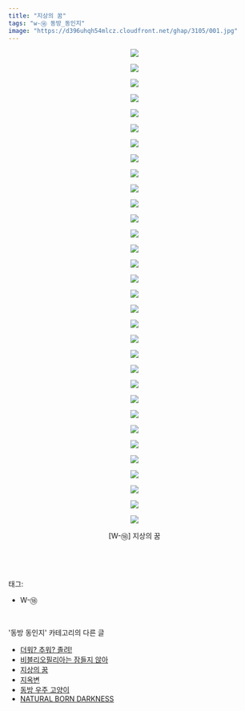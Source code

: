 ```yaml
---
title: "지상의 꿈"
tags: "w-⑱ 동방_동인지"
image: "https://d396uhqh54mlcz.cloudfront.net/ghap/3105/001.jpg"
---
```

<div class="article">
<p style="text-align: center; clear: none; float: none;"><img src="{{ site.imgserver7 }}/ghap/3105/001.jpg"/></p>
<p style="text-align: center; clear: none; float: none;"><img src="{{ site.imgserver7 }}/ghap/3105/002.jpg"/></p>
<p style="text-align: center; clear: none; float: none;"><img src="{{ site.imgserver7 }}/ghap/3105/003.jpg"/></p>
<p style="text-align: center; clear: none; float: none;"><img src="{{ site.imgserver7 }}/ghap/3105/004.jpg"/></p>
<p style="text-align: center; clear: none; float: none;"><img src="{{ site.imgserver7 }}/ghap/3105/005.jpg"/></p>
<p style="text-align: center; clear: none; float: none;"><img src="{{ site.imgserver7 }}/ghap/3105/006.jpg"/></p>
<p style="text-align: center; clear: none; float: none;"><img src="{{ site.imgserver7 }}/ghap/3105/007.jpg"/></p>
<p style="text-align: center; clear: none; float: none;"><img src="{{ site.imgserver7 }}/ghap/3105/008.jpg"/></p>
<p style="text-align: center; clear: none; float: none;"><img src="{{ site.imgserver7 }}/ghap/3105/009.jpg"/></p>
<p style="text-align: center; clear: none; float: none;"><img src="{{ site.imgserver7 }}/ghap/3105/010.jpg"/></p>
<p style="text-align: center; clear: none; float: none;"><img src="{{ site.imgserver7 }}/ghap/3105/011.jpg"/></p>
<p style="text-align: center; clear: none; float: none;"><img src="{{ site.imgserver7 }}/ghap/3105/012.jpg"/></p>
<p style="text-align: center; clear: none; float: none;"><img src="{{ site.imgserver7 }}/ghap/3105/013.jpg"/></p>
<p style="text-align: center; clear: none; float: none;"><img src="{{ site.imgserver7 }}/ghap/3105/014.jpg"/></p>
<p style="text-align: center; clear: none; float: none;"><img src="{{ site.imgserver7 }}/ghap/3105/015.jpg"/></p>
<p style="text-align: center; clear: none; float: none;"><img src="{{ site.imgserver7 }}/ghap/3105/016.jpg"/></p>
<p style="text-align: center; clear: none; float: none;"><img src="{{ site.imgserver7 }}/ghap/3105/017.jpg"/></p>
<p style="text-align: center; clear: none; float: none;"><img src="{{ site.imgserver7 }}/ghap/3105/018.jpg"/></p>
<p style="text-align: center; clear: none; float: none;"><img src="{{ site.imgserver7 }}/ghap/3105/019.jpg"/></p>
<p style="text-align: center; clear: none; float: none;"><img src="{{ site.imgserver7 }}/ghap/3105/020.jpg"/></p>
<p style="text-align: center; clear: none; float: none;"><img src="{{ site.imgserver7 }}/ghap/3105/021.jpg"/></p>
<p style="text-align: center; clear: none; float: none;"><img src="{{ site.imgserver7 }}/ghap/3105/022.jpg"/></p>
<p style="text-align: center; clear: none; float: none;"><img src="{{ site.imgserver7 }}/ghap/3105/023.jpg"/></p>
<p style="text-align: center; clear: none; float: none;"><img src="{{ site.imgserver7 }}/ghap/3105/024.jpg"/></p>
<p style="text-align: center; clear: none; float: none;"><img src="{{ site.imgserver7 }}/ghap/3105/025.jpg"/></p>
<p style="text-align: center; clear: none; float: none;"><img src="{{ site.imgserver7 }}/ghap/3105/026.jpg"/></p>
<p style="text-align: center; clear: none; float: none;"><img src="{{ site.imgserver7 }}/ghap/3105/027.jpg"/></p>
<p style="text-align: center; clear: none; float: none;"><img src="{{ site.imgserver7 }}/ghap/3105/028.jpg"/></p>
<p style="text-align: center; clear: none; float: none;"><img src="{{ site.imgserver7 }}/ghap/3105/029.jpg"/></p>
<p style="text-align: center; clear: none; float: none;"><img src="{{ site.imgserver7 }}/ghap/3105/030.jpg"/></p>
<p style="text-align: center; clear: none; float: none;"><img src="{{ site.imgserver7 }}/ghap/3105/031.jpg"/></p>
<p style="text-align: center; clear: none; float: none;"><img src="{{ site.imgserver7 }}/ghap/3105/032.jpg"/></p>
<p style="text-align: center; clear: none; float: none;">[W-⑱] 지상의 꿈</p>
<p><br/></p>
</div><br/>
<div class="tagTrail">
<p>태그: </p>
<ul>
<li>W-⑱</li>
</ul>
</div><br/>
<div class="another">
<p>'동방 동인지' 카테고리의 다른 글</p>
<ul>
<li><a href="/ghap_3107">더워? 추워? 졸려!</a></li>
<li><a href="/ghap_3106">비블리오필리아는 잠들지 않아</a></li>
<li><a href="/ghap_3105">지상의 꿈</a></li>
<li><a href="/ghap_3101">지옥변</a></li>
<li><a href="/ghap_3098">동방 우주 고양이</a></li>
<li><a href="/ghap_3092">NATURAL BORN DARKNESS</a></li>
</ul>
</div><br/>
<div class="cb_module cb_fluid">
<div class="cb_wrt cb_profile">
</div><!-- commentList close -->
</div><br/>
